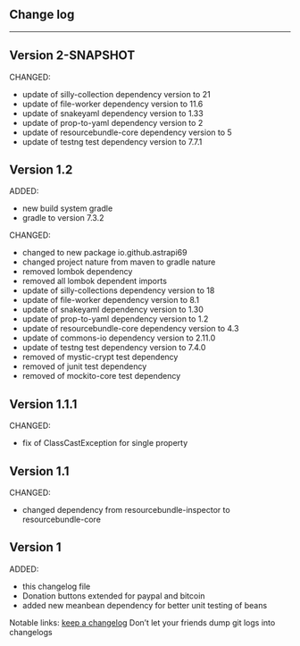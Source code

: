 ## Change log
----------------------

Version 2-SNAPSHOT
-------------

CHANGED:

- update of silly-collection dependency version to 21
- update of file-worker dependency version to 11.6
- update of snakeyaml dependency version to 1.33
- update of prop-to-yaml dependency version to 2
- update of resourcebundle-core dependency version to 5
- update of testng test dependency version to 7.7.1

Version 1.2
-------------

ADDED:

- new build system gradle
- gradle to version 7.3.2


CHANGED:

- changed to new package io.github.astrapi69
- changed project nature from maven to gradle nature
- removed lombok dependency
- removed all lombok dependent imports
- update of silly-collections dependency version to 18
- update of file-worker dependency version to 8.1
- update of snakeyaml dependency version to 1.30
- update of prop-to-yaml dependency version to 1.2
- update of resourcebundle-core dependency version to 4.3
- update of commons-io dependency version to 2.11.0
- update of testng test dependency version to 7.4.0
- removed of mystic-crypt test dependency
- removed of junit test dependency
- removed of mockito-core test dependency

Version 1.1.1
-------------

CHANGED:

- fix of ClassCastException for single property

Version 1.1
-------------

CHANGED:

- changed dependency from resourcebundle-inspector to resourcebundle-core

Version 1
-------------

ADDED:

- this changelog file
- Donation buttons extended for paypal and bitcoin
- added new meanbean dependency for better unit testing of beans

Notable links:
[keep a changelog](http://keepachangelog.com/en/1.0.0/) Don’t let your friends dump git logs into changelogs

